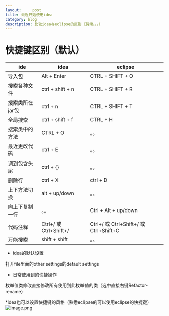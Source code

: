 ```yaml
---
layout:     post
title: 最近开始使用idea
category: blog
description: 比较idea与eclipse的区别（待续。。。）
---
```



快捷键区别（默认）
=======

| ide | idea | eclipse |
|-------|------|-------|
| 导入包 | Alt + Enter | CTRL + SHIFT + O |
| 搜索各种文件 | ctrl + shift + n | CTRL + SHIFT + R |
| 搜索类所在jar包 | ctrl + n | CTRL + SHIFT + T |
| 全局搜索 | ctrl + shift + f | CTRL + H |
| 搜索类中的方法 | CTRL + O | 。。 |
| 最近更改代码 | ctrl + E | 。。 |
| 调到包含头尾 | ctrl + {} | 。。 |
| 删除行 | ctrl + X | ctrl + D |
| 上下方法切换 | alt + up/down | 。。 |
| 向上下复制一行 | 。。 | Ctrl + Alt + up/down |
| 代码注释 | Ctrl+/ 或 Ctrl+Shift+/ | Ctrl+/ 或 Ctrl+Shift+/ 或 Ctrl+Shift+C |
| 万能搜索 | shift + shift | 。。 |





* idea的默认设置
 
打开file里面的other settings的default settings 

* 日常使用到的快捷操作
 
枚举值类修改直接修改所有使用到此枚举值的类（选中直接右键Refactor-rename）

*idea也可以设置快捷键的风格（熟悉eclipse的可以使用eclipse的快捷键）
![image.png](https://upload-images.jianshu.io/upload_images/11970387-f0671f60441f7c2e.png?imageMogr2/auto-orient/strip%7CimageView2/2/w/1240)